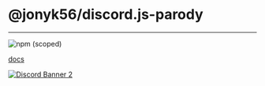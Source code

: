 # @jonyk56/discord.js-parody
___

![npm (scoped)](https://img.shields.io/npm/v/@jonyk56/discord.js-parody?style=plastic)

[docs](http://jonyk56.github.io/discord.js-parody)

[![Discord Banner 2](https://discordapp.com/api/guilds/702215705898254338/widget.png?style=banner2)](//discord.gg/WPbF3eV)
